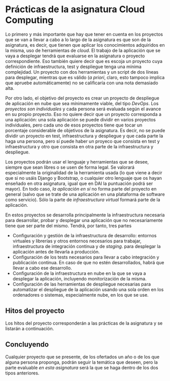 # Prácticas de la asignatura Cloud Computing

Lo primero y más importante que hay que tener en cuenta en los
proyectos que se van a llevar a cabo a lo largo de la asignatura es
que son de la asignatura, es decir, que tienen que aplicar los
conocimientos adquiridos en la misma, uso de herramientas de
*cloud*. El trabajo de la aplicación que se vaya a desplegar tendrá
que evaluarse en la asignatura o proyecto correspondiente. Eso también
quiere decir que es escoja un proyecto cuya definición de
infraestructura, test y despliegue tenga una mínima complejidad. Un
proyecto con dos herramientas y un script de dos líneas para
desplegar, mientras que es válido (*a priori*, claro, esto tampoco
implica que apruebe automáticamente) no se calificaría con una nota
demasiado alta.

Por otro lado, el objetivo del proyecto es crear un proyecto de
despliegue de aplicación en nube que sea mínimamente viable, del tipo
*DevOps*. Los *proyectos son individuales* y cada persona será
evaluada según el avance en su propio proyecto. Eso no quiere decir
que un proyecto corresponda a una aplicación: una sola aplicación se
puede dividir en varios proyectos individuales, pero cada uno de esos
proyectos tiene que tocar un porcentaje considerable de objetivos de
la asignatura. Es decir, no se puede dividir un proyecto en test,
infraestructura y despliegue y que cada parte la haga una persona,
pero sí puede haber un proyeco que consista en test y infraestructura
y otro que consista en otra parte de la infraestructura y despliegue.

Los proyectos podrán usar el lenguaje y herramientas que se desee,
siempre que sean libres o se usen de forma legal. Se valorará
especialmente la originalidad de la herramienta usada (lo que viene a
decir que si no usáis Django y Bootstrap, o cualquier otro lenguaje
que os hayan enseñado en otra asignatura, igual que en DAI la
puntuación podrá ser mayor). En todo caso, *la aplicación en sí* no
forma parte del proyecto en general (salvo que se trate de una
aplicación en una plataforma de software como servicio). Sólo la parte
de *infraestructura virtual* formará parte de la aplicación.

En estos proyectos se desarrolla principalmente la infraestructura
necesaria para desarrollar, probar y desplegar una aplicación que no
necesariamente tiene que ser parte del mismo. Tendrá, por tanto, tres
partes

* Configuración y gestión de la infraestructura de desarrollo:
  entornos virtuales y librerías y otros entornos necesarios para
  trabajar, infraestructura de integración continua y de *staging*.
  para desplegar la aplicación antes de llevarla a producción.
* Configuración de los tests necesarios para llevar a cabo integración
  y publicación continua. En caso de que no estén desarrollados, habrá
  que llevar a cabo ese desarrollo.
* Configuración de la infraestructura en nube en la que se vaya a
  desplegar la aplicación, incluyendo monitorización de la misma.
* Configuración de las herramientas de despliegue necesarias para
  automatizar el despliegue de la aplicación usando una sola orden en
  los ordenadores o sistemas, especialmente nube, en los que se use.

## Hitos del proyecto

Los hitos del proyecto corresponderán a las prácticas de la asignatura
y se listarán a continuación.

## Concluyendo

Cualquier proyecto que se presente, de los ofertados un año o de los
que alguna persona proponga, podrán seguir la temática que deseen,
pero la parte evaluable *en esta asignatura* será la que se haga
dentro de los dos tipos anteriores.
